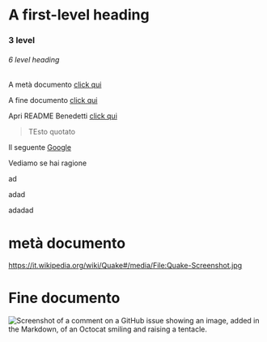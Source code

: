 # A first-level heading
### 3 level 
###### 6 level heading

A metà documento [click qui](#metà-ducmento)

A fine documento [click qui](#Fine-ducmento)


Apri README Benedetti [click qui](/Docs/README_Benedetti.MD)

> TEsto quotato

Il seguente [Google](https://www.google.com)

Vediamo se hai ragione



ad




adad





adadad









# metà documento




https://it.wikipedia.org/wiki/Quake#/media/File:Quake-Screenshot.jpg





# Fine documento

![Screenshot of a comment on a GitHub issue showing an image, added in the Markdown, of an Octocat smiling and raising a tentacle.](https://it.wikipedia.org/wiki/Quake#/media/File:Quake-Screenshot.jpg)
